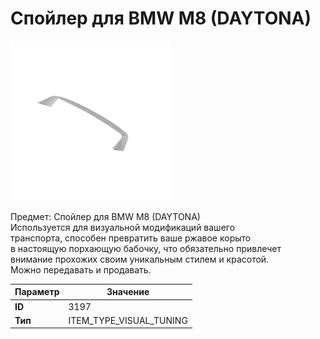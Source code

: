 # Спойлер для BMW M8 (DAYTONA)

![Item Image](../img/3197.webp?raw=true)

Предмет: Спойлер для BMW M8 (DAYTONA)<br>Используется для визуальной модификаций вашего<br>транспорта, способен превратить ваше ржавое корыто<br>в настоящую порхающую бабочку, что обязательно привлечет<br>внимание прохожих своим уникальным стилем и красотой.<br>Можно передавать и продавать.


| Параметр | Значение |
|----------|----------|
| **ID** | 3197 |
| **Тип** | ITEM_TYPE_VISUAL_TUNING |

